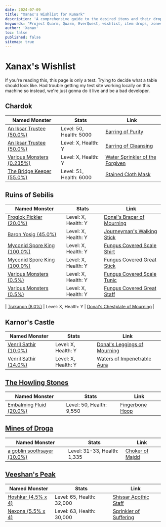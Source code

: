 ```yaml
---
date: 2024-07-09
title: "Xanax's Wishlist for Kunark"
description: 'A comprehensive guide to the desired items and their drop locations in Project Quarm, including zones, named monsters, and drop rates.'
keywords: 'Project Quarm, Quarm, EverQuest, wishlist, item drops, zones, named monsters'
author: 'Xanax'
toc: false
published: false
sitemap: true
---
```

# Xanax's Wishlist

If you're reading this, this page is only a test. Trying to decide what a table should look like. Had trouble getting my test site working locally on this machine so instead, we're just gonna do it live and be a bad developer.

## Chardok

| Named Monster       | Stats           | Link                                                                 |
|---------------------|-----------------|----------------------------------------------------------------------|
| [An Iksar Trustee (50.0%)](https://www.pqdi.cc/npc/103145) | Level: 50, Health: 5000 | [Earring of Purity](https://www.pqdi.cc/item/5814) |
| [An Iksar Trustee (50.0%)](https://www.pqdi.cc/npc/103145) | Level: X, Health: Y | [Earring of Cleansing](https://www.pqdi.cc/item/5815) |
| [Various Monsters (0.235%)](https://www.pqdi.cc/item/6684) | Level: X, Health: Y | [Water Sprinkler of the Forgiven](https://www.pqdi.cc/item/6684) |
| [The Bridge Keeper (55.0%)](https://www.pqdi.cc/npc/103195) | Level: 51, Health: 6000 | [Stained Cloth Mask](https://www.pqdi.cc/item/5712) |

## Ruins of Sebilis

| Named Monster       | Stats           | Link                                                                 |
|---------------------|-----------------|----------------------------------------------------------------------|
| [Froglok Pickler (20.0%)](https://www.pqdi.cc/item/4567) | Level: X, Health: Y | [Donal's Bracer of Mourning](https://www.pqdi.cc/item/4567) |
| [Baron Yosig (45.0%)](https://www.pqdi.cc/item/6618) | Level: X, Health: Y | [Journeyman's Walking Stick](https://www.pqdi.cc/item/6618) |
| [Myconid Spore King (100.0%)](https://www.pqdi.cc/item/2735) | Level: X, Health: Y | [Fungus Covered Scale Shirt](https://www.pqdi.cc/item/2735) |
| [Myconid Spore King (100.0%)](https://www.pqdi.cc/item/10895) | Level: X, Health: Y | [Fungus Covered Great Stick](https://www.pqdi.cc/item/10895) |
| [Various Monsters (0.5%)](https://www.pqdi.cc/item/2880) | Level: X, Health: Y | [Fungus Covered Scale Tunic](https://www.pqdi.cc/item/2880) |
| [Various Monsters (0.5%)](https://www.pqdi.cc/item/2882) | Level: X, Health: Y | [Fungus Covered Great Staff](https://www.pqdi.cc/item/2882) |

| [Trakanon (8.0%)](https://www.pqdi.cc/item/4565) | Level: X, Health: Y | [Donal's Chestplate of Mourning](https://www.pqdi.cc/item/4565) |

## Karnor's Castle

| Named Monster       | Stats           | Link                                                                 |
|---------------------|-----------------|----------------------------------------------------------------------|
| [Venril Sathir (10.0%)](https://www.pqdi.cc/item/4569) | Level: X, Health: Y | [Donal's Leggings of Mourning](https://www.pqdi.cc/item/4569) |
| [Venril Sathir (14.0%)](https://www.pqdi.cc/item/6678) | Level: X, Health: Y | [Waters of Impenetrable Aura](https://www.pqdi.cc/item/6678) |

## [The Howling Stones](https://www.pqdi.cc/zone/105)

| Named Monster       | Stats           | Link                                                                 |
|---------------------|-----------------|----------------------------------------------------------------------|
| [Embalming Fluid (20.0%)](https://www.pqdi.cc/npc/105064) | Level: 50, Health: 9,550 | [Fingerbone Hoop](https://www.pqdi.cc/item/14751) |

## [Mines of Droga](https://www.pqdi.cc/zone/81)

| Named Monster       | Stats           | Link                                                                 |
|---------------------|-----------------|----------------------------------------------------------------------|
| [a goblin soothsayer (10.0%)](https://www.pqdi.cc/npc/81013) | Level: 31-33, Health: 1,335 | [Choker of Majdd](https://www.pqdi.cc/item/14735) |

## [Veeshan's Peak](https://www.pqdi.cc/zone/108)

| Named Monster       | Stats           | Link                                                                 |
|---------------------|-----------------|----------------------------------------------------------------------|
| [Hoshkar (4.5% x 4)](https://www.pqdi.cc/npc/108517) | Level: 65, Health: 32,000 | [Shissar Apothic Staff](https://www.pqdi.cc/item/10892) |
| [Nexona (5.5% x 4)](https://www.pqdi.cc/npc/108513) | Level: 63, Health: 30,000 | [Sprinkler of Suffering](https://www.pqdi.cc/item/24621) |
